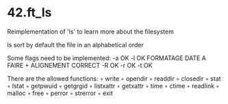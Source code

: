 # 42.ft_ls
Reimplementation of 'ls' to learn more about the filesystem

ls sort by default the file in an alphabetical order

Some flags need to be implemented:
	-a	OK
	-l	OK	FORMATAGE DATE A FAIRE + ALIGNEMENT CORRECT
	-R	OK
	-r	OK
	-t	OK


There are the allowed functions:
◦ write
◦ opendir
◦ readdir
◦ closedir
◦ stat
◦ lstat
◦ getpwuid
◦ getgrgid
◦ listxattr
◦ getxattr
◦ time
◦ ctime
◦ readlink
◦ malloc
◦ free
◦ perror
◦ strerror
◦ exit
